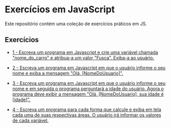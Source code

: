 # Exercícios em JavaScript

Este repositório contém uma coleção de exercícios práticos em JS.

## Exercícios
- [1 - Escreva um programa em Javascript e crie uma variável chamada "nome_do_carro" e atribua-a um valor "Fusca". Exiba-a ao usuário.](exercicio1.html)
  
- [2 - Escreva um programa em Javascript em que o usuário informe o seu nome e exiba a mensagem "Olá, [NomeDoUsuario]".](exercicio2.html)
  
- [3 - Escreva um programa em Javascript em que o usuário informe o seu nome e em seguida o programa perguntará a idade do usuário. Agora o programa deve exibir a mensagem "Olá, [NomeDoUsuario], sua idade é [idade]".](exercicio3.html)
  
- [4 - Escreva um programa para cada forma que calcule e exiba em tela cada uma de suas respectivas áreas. O usuário irá informar os valores de cada variável.](exercicio4.html)

